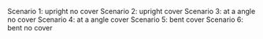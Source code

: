 Scenario 1: upright no cover
Scenario 2: upright cover
Scenario 3: at a angle no cover
Scenario 4: at a angle cover
Scenario 5: bent cover
Scenario 6: bent no cover